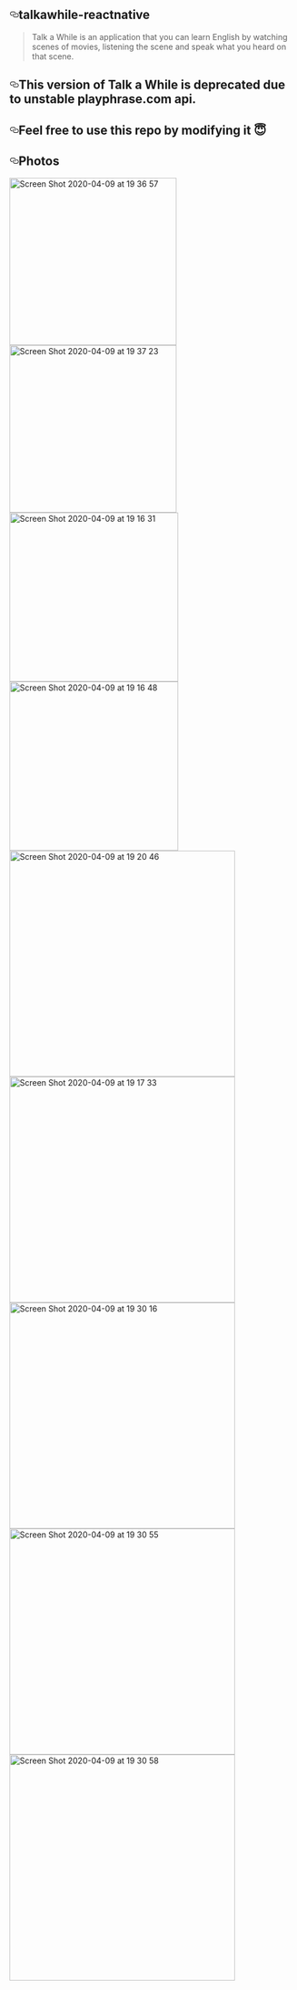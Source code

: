 <article class="markdown-body entry-content" itemprop="text"><h1><a id="user-content-talkawhile-reactnative" class="anchor" aria-hidden="true" href="#talkawhile-reactnative"><svg class="octicon octicon-link" viewBox="0 0 16 16" version="1.1" width="16" height="16" aria-hidden="true"><path fill-rule="evenodd" d="M4 9h1v1H4c-1.5 0-3-1.69-3-3.5S2.55 3 4 3h4c1.45 0 3 1.69 3 3.5 0 1.41-.91 2.72-2 3.25V8.59c.58-.45 1-1.27 1-2.09C10 5.22 8.98 4 8 4H4c-.98 0-2 1.22-2 2.5S3 9 4 9zm9-3h-1v1h1c1 0 2 1.22 2 2.5S13.98 12 13 12H9c-.98 0-2-1.22-2-2.5 0-.83.42-1.64 1-2.09V6.25c-1.09.53-2 1.84-2 3.25C6 11.31 7.55 13 9 13h4c1.45 0 3-1.69 3-3.5S14.5 6 13 6z"></path></svg></a>talkawhile-reactnative</h1>
<blockquote>
<p>Talk a While is an application that you can learn English by watching scenes of movies, listening the scene and speak what you heard on that scene.</p>
</blockquote>
<h2><a id="user-content-this-version-of-talk-a-while-is-deprecated-due-to-unstable-playphrasecom-api" class="anchor" aria-hidden="true" href="#this-version-of-talk-a-while-is-deprecated-due-to-unstable-playphrasecom-api"><svg class="octicon octicon-link" viewBox="0 0 16 16" version="1.1" width="16" height="16" aria-hidden="true"><path fill-rule="evenodd" d="M4 9h1v1H4c-1.5 0-3-1.69-3-3.5S2.55 3 4 3h4c1.45 0 3 1.69 3 3.5 0 1.41-.91 2.72-2 3.25V8.59c.58-.45 1-1.27 1-2.09C10 5.22 8.98 4 8 4H4c-.98 0-2 1.22-2 2.5S3 9 4 9zm9-3h-1v1h1c1 0 2 1.22 2 2.5S13.98 12 13 12H9c-.98 0-2-1.22-2-2.5 0-.83.42-1.64 1-2.09V6.25c-1.09.53-2 1.84-2 3.25C6 11.31 7.55 13 9 13h4c1.45 0 3-1.69 3-3.5S14.5 6 13 6z"></path></svg></a>This version of Talk a While is deprecated due to unstable playphrase.com api.</h2>
<h2><a id="user-content-feel-free-to-use-this-repo-by-modifying-it-" class="anchor" aria-hidden="true" href="#feel-free-to-use-this-repo-by-modifying-it-"><svg class="octicon octicon-link" viewBox="0 0 16 16" version="1.1" width="16" height="16" aria-hidden="true"><path fill-rule="evenodd" d="M4 9h1v1H4c-1.5 0-3-1.69-3-3.5S2.55 3 4 3h4c1.45 0 3 1.69 3 3.5 0 1.41-.91 2.72-2 3.25V8.59c.58-.45 1-1.27 1-2.09C10 5.22 8.98 4 8 4H4c-.98 0-2 1.22-2 2.5S3 9 4 9zm9-3h-1v1h1c1 0 2 1.22 2 2.5S13.98 12 13 12H9c-.98 0-2-1.22-2-2.5 0-.83.42-1.64 1-2.09V6.25c-1.09.53-2 1.84-2 3.25C6 11.31 7.55 13 9 13h4c1.45 0 3-1.69 3-3.5S14.5 6 13 6z"></path></svg></a>Feel free to use this repo by modifying it <g-emoji class="g-emoji" alias="innocent" fallback-src="https://github.githubassets.com/images/icons/emoji/unicode/1f607.png">😇</g-emoji></h2>
<h1><a id="user-content-photos" class="anchor" aria-hidden="true" href="#photos"><svg class="octicon octicon-link" viewBox="0 0 16 16" version="1.1" width="16" height="16" aria-hidden="true"><path fill-rule="evenodd" d="M4 9h1v1H4c-1.5 0-3-1.69-3-3.5S2.55 3 4 3h4c1.45 0 3 1.69 3 3.5 0 1.41-.91 2.72-2 3.25V8.59c.58-.45 1-1.27 1-2.09C10 5.22 8.98 4 8 4H4c-.98 0-2 1.22-2 2.5S3 9 4 9zm9-3h-1v1h1c1 0 2 1.22 2 2.5S13.98 12 13 12H9c-.98 0-2-1.22-2-2.5 0-.83.42-1.64 1-2.09V6.25c-1.09.53-2 1.84-2 3.25C6 11.31 7.55 13 9 13h4c1.45 0 3-1.69 3-3.5S14.5 6 13 6z"></path></svg></a>Photos</h1>
<div><a target="_blank" rel="noopener noreferrer" href="https://user-images.githubusercontent.com/33218120/78918907-cd3af700-7a99-11ea-8103-6f587e7a4195.png"><img width="294" alt="Screen Shot 2020-04-09 at 19 36 57" src="https://user-images.githubusercontent.com/33218120/78918907-cd3af700-7a99-11ea-8103-6f587e7a4195.png" style="max-width:100%;"></a>
<a target="_blank" rel="noopener noreferrer" href="https://user-images.githubusercontent.com/33218120/78918927-d1671480-7a99-11ea-8539-d785d78d67f2.png"><img width="294" alt="Screen Shot 2020-04-09 at 19 37 23" src="https://user-images.githubusercontent.com/33218120/78918927-d1671480-7a99-11ea-8539-d785d78d67f2.png" style="max-width:100%;"></a>
<a target="_blank" rel="noopener noreferrer" href="https://user-images.githubusercontent.com/33218120/78918932-d2984180-7a99-11ea-9b85-d30bc9b6cdc9.png"><img width="297" alt="Screen Shot 2020-04-09 at 19 16 31" src="https://user-images.githubusercontent.com/33218120/78918932-d2984180-7a99-11ea-9b85-d30bc9b6cdc9.png" style="max-width:100%;"></a>
<a target="_blank" rel="noopener noreferrer" href="https://user-images.githubusercontent.com/33218120/78918934-d3c96e80-7a99-11ea-827c-24ae424259ca.png"><img width="297" alt="Screen Shot 2020-04-09 at 19 16 48" src="https://user-images.githubusercontent.com/33218120/78918934-d3c96e80-7a99-11ea-827c-24ae424259ca.png" style="max-width:100%;"></a>
</div>
<div>
<a target="_blank" rel="noopener noreferrer" href="https://user-images.githubusercontent.com/33218120/78918941-d5933200-7a99-11ea-82f3-b1508729b629.png"><img width="397" alt="Screen Shot 2020-04-09 at 19 20 46" src="https://user-images.githubusercontent.com/33218120/78918941-d5933200-7a99-11ea-82f3-b1508729b629.png" style="max-width:100%;"></a>
<a target="_blank" rel="noopener noreferrer" href="https://user-images.githubusercontent.com/33218120/78918953-da57e600-7a99-11ea-84c6-415975243729.png"><img width="397" alt="Screen Shot 2020-04-09 at 19 17 33" src="https://user-images.githubusercontent.com/33218120/78918953-da57e600-7a99-11ea-84c6-415975243729.png" style="max-width:100%;"></a><a target="_blank" rel="noopener noreferrer" href="https://user-images.githubusercontent.com/33218120/78918938-d4620500-7a99-11ea-900d-92d5b791483f.png"><img width="397" alt="Screen Shot 2020-04-09 at 19 30 16" src="https://user-images.githubusercontent.com/33218120/78918938-d4620500-7a99-11ea-900d-92d5b791483f.png" style="max-width:100%;"></a>
<a target="_blank" rel="noopener noreferrer" href="https://user-images.githubusercontent.com/33218120/78918943-d75cf580-7a99-11ea-8f5f-d3d8243e98f7.png"><img width="397" alt="Screen Shot 2020-04-09 at 19 30 55" src="https://user-images.githubusercontent.com/33218120/78918943-d75cf580-7a99-11ea-8f5f-d3d8243e98f7.png" style="max-width:100%;"></a>
<a target="_blank" rel="noopener noreferrer" href="https://user-images.githubusercontent.com/33218120/78918947-d88e2280-7a99-11ea-9abb-434b46d1d44c.png"><img width="397" alt="Screen Shot 2020-04-09 at 19 30 58" src="https://user-images.githubusercontent.com/33218120/78918947-d88e2280-7a99-11ea-9abb-434b46d1d44c.png" style="max-width:100%;"></a>

</div>
</article>
